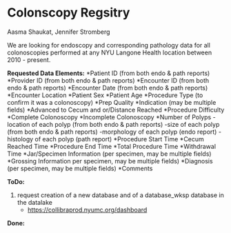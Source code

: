 # Colonscopy Regsitry
Aasma Shaukat, Jennifer Stromberg

We are looking for endoscopy and corresponding pathology data for all colonoscopies performed at any NYU Langone Health location between 2010 - present. 

**Requested Data Elements:**
*Patient ID (from both endo & path reports)
*Provider ID (from both endo & path reports)
*Encounter ID (from both endo & path reports)
*Encounter Date (from both endo & path reports)
*Encounter Location
*Patient Sex
*Patient Age
*Procedure Type (to confirm it was a colonoscopy)
*Prep Quality
*Indication (may be multiple fields)
*Advanced to Cecum and or/Distance Reached
*Procedure Difficulty
*Complete Colonoscopy
*Incomplete Colonoscopy
*Number of Polyps
   -location of each polyp (from both endo & path reports)
   -size of each polyp (from both endo & path reports)
   -morphology of each polyp (endo report)
   -histology of each polyp (path report)
*Procedure Start Time
*Cecum Reached Time
*Procedure End Time
*Total Procedure Time
*Withdrawal Time
*Jar/Specimen Information (per specimen, may be multiple fields)
*Grossing Information per specimen, may be multiple fields)
*Diagnosis (per specimen, may be multiple fields)
*Comments


**ToDo:**

1. request creation of a new database and of a database_wksp database in the datalake 
    * https://collibraprod.nyumc.org/dashboard


**Done:**

